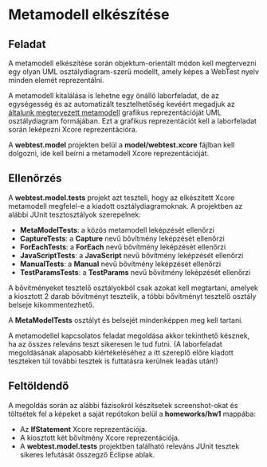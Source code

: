 # Metamodell elkészítése

## Feladat

A metamodell elkészítése során objektum-orientált módon kell megtervezni egy olyan UML osztálydiagram-szerű modellt, amely képes a WebTest nyelv minden elemét reprezentálni.

A metamodell kitalálása is lehetne egy önálló laborfeladat, de az egységesség és az automatizált tesztelhetőség kevéért megadjuk az [általunk megtervezett metamodell](MetaModel.md) grafikus reprezentációját UML osztálydiagram formájában. Ezt a grafikus reprezentációt kell a laborfeladat során leképezni Xcore reprezentációra.

A **webtest.model** projekten belül a **model/webtest.xcore** fájlban kell dolgozni, ide kell beírni a metamodell Xcore reprezentációját.

## Ellenőrzés

A **webtest.model.tests** projekt azt teszteli, hogy az elkészített Xcore metamodell megfelel-e a kiadott osztálydiagramoknak. A projektben az alábbi JUnit tesztosztályok szerepelnek:

* **MetaModelTests**: a közös metamodell leképzését ellenőrzi
* **CaptureTests**: a **Capture** nevű bővítmény leképzését ellenőrzi
* **ForEachTests**: a **ForEach** nevű bővítmény leképzését ellenőrzi
* **JavaScriptTests**: a **JavaScript** nevű bővítmény leképzését ellenőrzi
* **ManualTests**: a **Manual** nevű bővítmény leképzését ellenőrzi
* **TestParamsTests**: a **TestParams** nevű bővítmény leképzését ellenőrzi

A bővítményeket tesztelő osztályokból csak azokat kell megtartani, amelyek a kiosztott 2 darab bővítményt tesztelik, a többi bővítményt tesztelő osztály belseje kikommentezhető.

A **MetaModelTests** osztályt és belsejét mindenképpen meg kell tartani.

A metamodellel kapcsolatos feladat megoldása akkor tekinthető késznek, ha az összes releváns teszt sikeresen le tud futni. (A laborfeladat megoldásának alaposabb kiértékeléséhez a itt szereplő előre kiadott teszteken túl további tesztek is futtatásra kerülnek leadás után!)

## Feltöldendő

A megoldás során az alábbi fázisokról készítsetek screenshot-okat és töltsétek fel a képeket a saját repótokon belül a **homeworks/hw1** mappába:

* Az **IfStatement** Xcore reprezentációja.
* A kiosztott két bővítmény Xcore reprezentációja.
* A **webtest.model.tests** projektben található releváns JUnit tesztek sikeres lefutását összegző Eclipse ablak.


